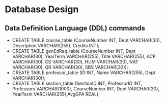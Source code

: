 # Database Design

## Data Definition Language (DDL) commands
- CREATE TABLE course_table (CourseNumber INT, Dept VARCHAR(30), Description VARCHAR(255), Credits INT);
- CREATE TABLE genEdReq_table (CourseNumber INT, Dept VARCHAR(30), YearTerm VARCHAR(255), Title VARCHAR(255), ACP VARCHAR(30), CS VARCHAR(30), HUM VARCHAR(30), NAT VARCHAR(30), QR VARCHAR(30), SBS VARCHAR(30));
- CREATE TABLE professor_table (ID INT, Name VARCHAR(255), Dept VARCHAR(30));
- CREATE TABLE section_table (SectionID INT, ProfessorID INT, Professors VARCHAR(1000), CourseNumber INT, Dept VARCHAR(30), YearTerm VARCHAR(255),AvgGPA REAL);